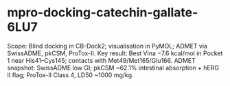 # mpro-docking-catechin-gallate-6LU7
Scope: Blind docking in CB-Dock2; visualisation in PyMOL; ADMET via SwissADME, pkCSM, ProTox-II.  Key result: Best Vina −7.6 kcal/mol in Pocket 1 near His41–Cys145; contacts with Met49/Met165/Glu166.  ADMET snapshot: SwissADME low GI; pkCSM ~62.1% intestinal absorption + hERG II flag; ProTox-II Class 4, LD50 ~1000 mg/kg.
